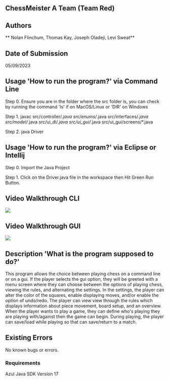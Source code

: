 ## ChessMeister A Team (Team Red)


## Authors
** Nolan Flinchum, Thomas Kay, Joseph Oladeji, Levi Sweat**


## Date of Submission
05/09/2023


## Usage 'How to run the program?' via Command Line

Step 0. Ensure you are in the folder where the src folder is, you can check by running the command
'ls' if on MacOS/Linux or 'DIR' on Windows 

Step 1. javac src/controller/*.java src/enums/*.java src/interfaces/*.java src/model/*.java src/ui_di/*.java src/ui_gui/*.java src/ui_gui/screens/*.java

Step 2. java Driver


## Usage 'How to run the program?' via Eclipse or Intellij

Step 0. Import the Java Project

Step 1. Click on the Driver.java file in the workspace then Hit Green Run Button.

## Video Walkthrough CLI
<img src='https://i.gyazo.com/ac5503a22e7d2aa182bfe3d02709ef00.mp4'/>

## Video Walkthrough GUI
<img src='https://i.gyazo.com/d7d368c090be932c6fd0c5b0536dfe75.mp4'/>

## Description 'What is the program supposed to do?'
This program allows the choice between playing chess on a command line or on a gui. If the player
selects the gui option, they will be greeted with a menu screen where they can choose between the
options of playing chess, viewing the rules, and alternating the settings. In the settings, the
player can alter the color of the squares, enable displaying moves, and/or enable the option of
undo/redo. The player can view view through the rules which displays information about piece
movement, board setup, and an overview. When the player wants to play a game, they can define who's
playing they are playing with/against then the game can begin. During playing, the player can
save/load while playing so that can save/return to a match.


## Existing Errors
No known bugs or errors.


### Requirements
Azul Java SDK Version 17
